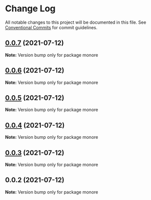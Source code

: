 # Change Log

All notable changes to this project will be documented in this file.
See [Conventional Commits](https://conventionalcommits.org) for commit guidelines.

## [0.0.7](https://github.com/shipless/malessui/compare/v0.0.6...v0.0.7) (2021-07-12)

**Note:** Version bump only for package monore





## [0.0.6](https://github.com/shipless/malessui/compare/v0.0.5...v0.0.6) (2021-07-12)

**Note:** Version bump only for package monore





## [0.0.5](https://github.com/shipless/malessui/compare/v0.0.4...v0.0.5) (2021-07-12)

**Note:** Version bump only for package monore





## [0.0.4](https://github.com/shipless/malessui/compare/v0.0.3...v0.0.4) (2021-07-12)

**Note:** Version bump only for package monore





## [0.0.3](https://github.com/shipless/malessui/compare/v0.0.2...v0.0.3) (2021-07-12)

**Note:** Version bump only for package monore





## 0.0.2 (2021-07-12)

**Note:** Version bump only for package monore
